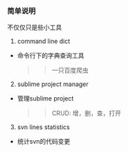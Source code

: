 ###  简单说明
 
不仅仅只是些小工具

1. command line dict  
  * 命令行下的字典查询工具  
    >>一只百度爬虫  
2. sublime project manager 
  * 管理sublime project  
    >>CRUD: 增，删，查，打开
3. svn lines statistics  
  * 统计svn的代码变更
